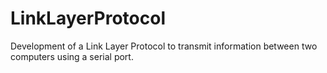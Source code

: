 # LinkLayerProtocol
Development of a Link Layer Protocol to transmit information between two computers using a serial port.
